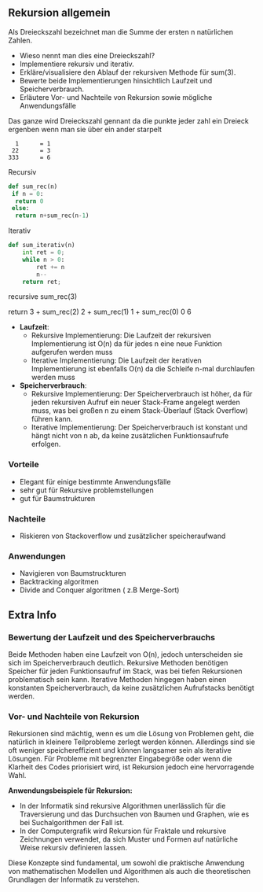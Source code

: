 ## Rekursion allgemein

Als Dreieckszahl bezeichnet man die Summe der ersten n natürlichen Zahlen.

- Wieso nennt man dies eine Dreieckszahl?
- Implementiere rekursiv und iterativ.
- Erkläre/visualisiere den Ablauf der rekursiven Methode für sum(3).
- Bewerte beide Implementierungen hinsichtlich Laufzeit und Speicherverbrauch.
- Erläutere Vor- und Nachteile von Rekursion sowie mögliche Anwendungsfälle



Das ganze wird Dreieckszahl gennant da die punkte jeder zahl ein Dreieck ergenben wenn man sie über ein ander starpelt
```
  1      = 1 
 22      = 3
333      = 6
```


Recursiv

```python
def sum_rec(n)
 if n = 0:
  return 0
 else:
  return n+sum_rec(n-1)
```
Iterativ
```python
def sum_iterativ(n)
	int ret = 0;
	while n > 0:
		ret += n
		n--
	return ret;
```

recursive
sum_rec(3)


return 3 + sum_rec(2)
		2 + sum_rec(1)
			1 + sum_rec(0)
				0
	6

- **Laufzeit**:
    - Rekursive Implementierung: Die Laufzeit der rekursiven Implementierung ist O(n) da für jedes n eine neue Funktion aufgerufen werden muss
    - Iterative Implementierung: Die Laufzeit der iterativen Implementierung ist ebenfalls O(n) da die Schleife n-mal durchlaufen werden muss
- **Speicherverbrauch**:
    - Rekursive Implementierung: Der Speicherverbrauch ist höher, da für jeden rekursiven Aufruf ein neuer Stack-Frame angelegt werden muss, was bei großen n zu einem Stack-Überlauf (Stack Overflow) führen kann.
    - Iterative Implementierung: Der Speicherverbrauch ist konstant und hängt nicht von n ab, da keine zusätzlichen Funktionsaufrufe erfolgen.

### Vorteile
+ Elegant für einige bestimmte Anwendungsfälle
+ sehr gut für Rekursive problemstellungen
+ gut für Baumstrukturen
### Nachteile
- Riskieren von Stackoverflow und zusätzlicher speicheraufwand

### Anwendungen
- Navigieren von Baumstruckturen
- Backtracking algoritmen
- Divide and Conquer algoritmen ( z.B Merge-Sort)


## Extra Info
###  Bewertung der Laufzeit und des Speicherverbrauchs

Beide Methoden haben eine Laufzeit von O(n), jedoch unterscheiden sie sich im Speicherverbrauch deutlich. Rekursive Methoden benötigen Speicher für jeden Funktionsaufruf im Stack, was bei tiefen Rekursionen problematisch sein kann. Iterative Methoden hingegen haben einen konstanten Speicherverbrauch, da keine zusätzlichen Aufrufstacks benötigt werden.

### Vor- und Nachteile von Rekursion

Rekursionen sind mächtig, wenn es um die Lösung von Problemen geht, die natürlich in kleinere Teilprobleme zerlegt werden können. Allerdings sind sie oft weniger speichereffizient und können langsamer sein als iterative Lösungen. Für Probleme mit begrenzter Eingabegröße oder wenn die Klarheit des Codes priorisiert wird, ist Rekursion jedoch eine hervorragende Wahl.

**Anwendungsbeispiele für Rekursion:**

- In der Informatik sind rekursive Algorithmen unerlässlich für die Traversierung und das Durchsuchen von Baumen und Graphen, wie es bei Suchalgorithmen der Fall ist.
- In der Computergrafik wird Rekursion für Fraktale und rekursive Zeichnungen verwendet, da sich Muster und Formen auf natürliche Weise rekursiv definieren lassen.

Diese Konzepte sind fundamental, um sowohl die praktische Anwendung von mathematischen Modellen und Algorithmen als auch die theoretischen Grundlagen der Informatik zu verstehen.

